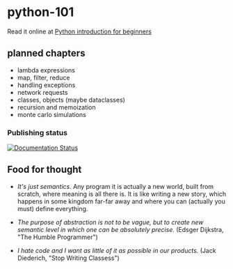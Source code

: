 # python-101

Read it online at
[Python introduction for beginners](https://python-1o1-tutorial.readthedocs.io/)

## planned chapters

* lambda expressions
* map, filter, reduce
* handling exceptions
* network requests
* classes, objects (maybe dataclasses)
* recursion and memoization
* monte carlo simulations


### Publishing status

[![Documentation Status](https://readthedocs.org/projects/python-1o1-tutorial/badge/?version=latest)](https://python-1o1-tutorial.readthedocs.io/?badge=latest)


## Food for thought

* _It's just semantics._ Any program it is actually a new world, built from
scratch, where meaning is all there is. It is like writing a new story, which
happens in some kingdom far-far away and where you can (actually you must)
define everything.

* _The purpose of abstraction is not to be vague, but to create new semantic
level in which one can be absolutely precise._ (Edsger Dijkstra, "The Humble
Programmer")

* _I hate code and I want as little of it as possible in our products._ (Jack
Diederich, "Stop Writing Classess")
